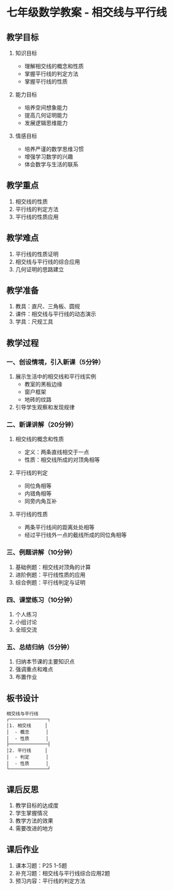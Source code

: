 # 七年级数学教案 - 相交线与平行线

## 教学目标

1. 知识目标
   - 理解相交线的概念和性质
   - 掌握平行线的判定方法
   - 掌握平行线的性质

2. 能力目标
   - 培养空间想象能力
   - 提高几何证明能力
   - 发展逻辑思维能力

3. 情感目标
   - 培养严谨的数学思维习惯
   - 增强学习数学的兴趣
   - 体会数学与生活的联系

## 教学重点
1. 相交线的性质
2. 平行线的判定方法
3. 平行线的性质应用

## 教学难点
1. 平行线的性质证明
2. 相交线与平行线的综合应用
3. 几何证明的思路建立

## 教学准备
1. 教具：直尺、三角板、圆规
2. 课件：相交线与平行线的动态演示
3. 学具：尺规工具

## 教学过程

### 一、创设情境，引入新课（5分钟）
1. 展示生活中的相交线和平行线实例
   - 教室的黑板边缘
   - 窗户框架
   - 地砖的纹路
2. 引导学生观察和发现规律

### 二、新课讲解（20分钟）
1. 相交线的概念和性质
   - 定义：两条直线相交于一点
   - 性质：相交线所成的对顶角相等
   
2. 平行线的判定
   - 同位角相等
   - 内错角相等
   - 同旁内角互补

3. 平行线的性质
   - 两条平行线间的距离处处相等
   - 经过平行线外一点的截线所成的同位角相等

### 三、例题讲解（10分钟）
1. 基础例题：相交线对顶角的计算
2. 进阶例题：平行线性质的应用
3. 综合例题：平行线判定与证明

### 四、课堂练习（10分钟）
1. 个人练习
2. 小组讨论
3. 全班交流

### 五、总结归纳（5分钟）
1. 归纳本节课的主要知识点
2. 强调重点和难点
3. 布置作业

## 板书设计
```
相交线与平行线
┌──────────────┐
│1. 相交线     │
│  - 概念      │
│  - 性质      │
├──────────────┤
│2. 平行线     │
│  - 判定      │
│  - 性质      │
└──────────────┘
```

## 课后反思
1. 教学目标的达成度
2. 学生掌握情况
3. 教学方法的效果
4. 需要改进的地方

## 课后作业
1. 课本习题：P25 1-5题
2. 补充习题：相交线与平行线综合应用2题
3. 预习内容：平行线的判定方法 